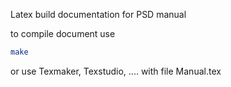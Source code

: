 Latex build documentation for PSD manual

to compile document use 

```bash
make
```

or use Texmaker, Texstudio, .... with file Manual.tex
